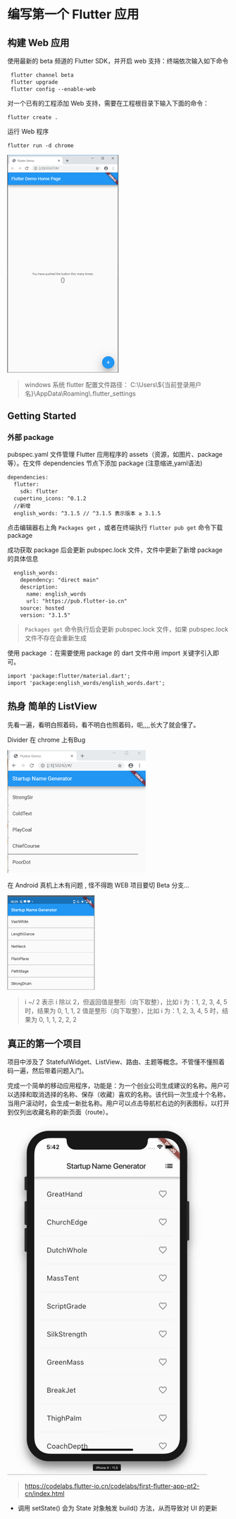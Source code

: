 # 编写第一个 Flutter 应用

## 构建 Web 应用

使用最新的 beta 频道的 Flutter SDK，并开启 web 支持：终端依次输入如下命令

```
 flutter channel beta
 flutter upgrade
 flutter config --enable-web
```

对一个已有的工程添加 Web 支持，需要在工程根目录下输入下面的命令：

```
flutter create .
```

运行 Web 程序

```
flutter run -d chrome
```

![image](doc/image.png)


> windows 系统 flutter 配置文件路径：
> C:\Users\\${当前登录用户名}\AppData\Roaming\\.flutter_settings

## Getting Started

### 外部 package

pubspec.yaml 文件管理 Flutter 应用程序的
assets（资源，如图片、package等）。在文件 dependencies 节点下添加 package
(注意缩进,yaml语法)

```
dependencies:
  flutter:
    sdk: flutter
  cupertino_icons: ^0.1.2
  //新增 
  english_words: ^3.1.5 // ^3.1.5 表示版本 ≥ 3.1.5  
```
点击编辑器右上角 `` Packages get `` ，或者在终端执行 `` flutter pub get `` 命令下载 package

成功获取 package 后会更新 pubspec.lock 文件，文件中更新了新增 package 的具体信息

```
  english_words:
    dependency: "direct main"
    description:
      name: english_words
      url: "https://pub.flutter-io.cn"
    source: hosted
    version: "3.1.5"
```
 > `` Packages get `` 命令执行后会更新  pubspec.lock 文件，如果 pubspec.lock 文件不存在会重新生成

使用 package ：在需要使用 package 的 dart 文件中用 import 关键字引入即可。

```
import 'package:flutter/material.dart';
import 'package:english_words/english_words.dart';
```
## 热身 简单的 ListView

先看一遍，看明白照着码，看不明白也照着码，呃,,,,长大了就会懂了。

Divider 在 chrome 上有Bug

![image_1](doc/image_1.png)

在 Android 真机上木有问题 , 怪不得跑 WEB 项目要切 Beta 分支...

![image_2](doc/image_2.png)

>  i ~/ 2 表示 i 除以 2，但返回值是整形（向下取整），比如 i 为：1, 2, 3, 4, 5 时，结果为 0, 1, 1, 2 值是整形（向下取整），比如 i 为：1, 2, 3, 4, 5 时，结果为 0, 1, 1, 2, 2, 2

## 真正的第一个项目

项目中涉及了 StatefulWidget、ListView、路由、主题等概念。不管懂不懂照着码一遍，然后带着问题入门。

完成一个简单的移动应用程序，功能是：为一个创业公司生成建议的名称。用户可以选择和取消选择的名称、保存（收藏）喜欢的名称。该代码一次生成十个名称，当用户滚动时，会生成一新批名称。用户可以点击导航栏右边的列表图标，以打开到仅列出收藏名称的新页面（route）。

![fisrt_pro](https://github.com/RockLee-Git/JustForImage/blob/master/fisrt_pro.gif)

> https://codelabs.flutter-io.cn/codelabs/first-flutter-app-pt2-cn/index.html


- 调用 setState() 会为 State 对象触发 build() 方法，从而导致对 UI 的更新

